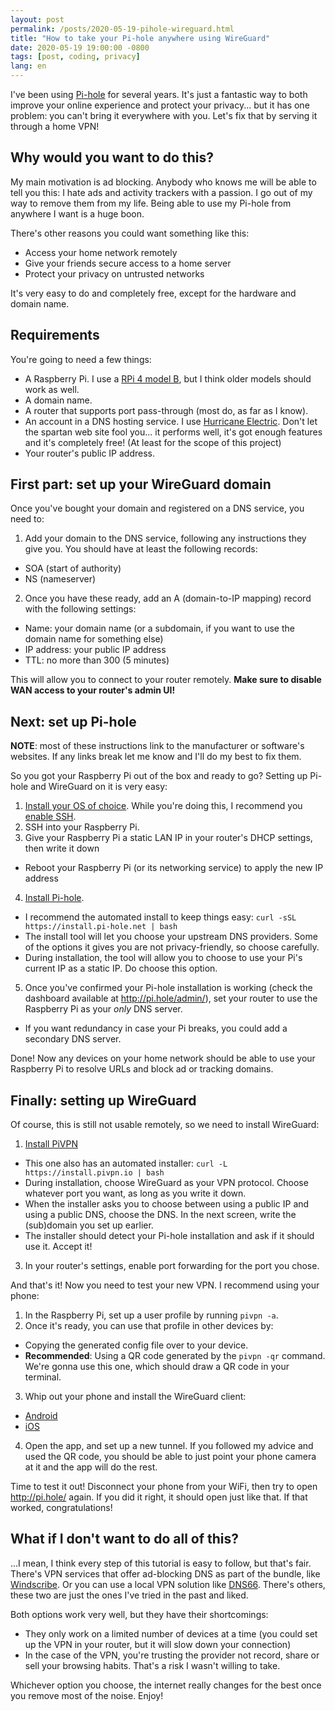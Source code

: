 ```yaml
---
layout: post
permalink: /posts/2020-05-19-pihole-wireguard.html
title: "How to take your Pi-hole anywhere using WireGuard"
date: 2020-05-19 19:00:00 -0800
tags: [post, coding, privacy]
lang: en
---
```


I've been using [Pi-hole](https://pi-hole.net/) for several years. It's just a fantastic way to both improve your online experience and protect your privacy... but it has one problem: you can't bring it everywhere with you. Let's fix that by serving it through a home VPN!

<!--more-->

## Why would you want to do this?

My main motivation is ad blocking. Anybody who knows me will be able to tell you this: I hate ads and activity trackers with a passion. I go out of my way to remove them from my life. Being able to use my Pi-hole from anywhere I want is a huge boon.

There's other reasons you could want something like this:
* Access your home network remotely
* Give your friends secure access to a home server
* Protect your privacy on untrusted networks

It's very easy to do and completely free, except for the hardware and domain name.

## Requirements

You're going to need a few things:
* A Raspberry Pi. I use a [RPi 4 model B](https://www.raspberrypi.org/products/raspberry-pi-4-model-b/), but I think older models should work as well.
* A domain name.
* A router that supports port pass-through (most do, as far as I know).
* An account in a DNS hosting service. I use [Hurricane Electric](https://dns.he.net/). Don't let the spartan web site fool you... it performs well, it's got enough features and it's completely free! (At least for the scope of this project)
* Your router's public IP address.

## First part: set up your WireGuard domain

Once you've bought your domain and registered on a DNS service, you need to:
1. Add your domain to the DNS service, following any instructions they give you. You should have at least the following records:
 * SOA (start of authority)
 * NS (nameserver)
2. Once you have these ready, add an A (domain-to-IP mapping) record with the following settings:
 * Name: your domain name (or a subdomain, if you want to use the domain name for something else)
 * IP address: your public IP address
 * TTL: no more than 300 (5 minutes)

This will allow you to connect to your router remotely. **Make sure to disable WAN access to your router's admin UI!**

## Next: set up Pi-hole

**NOTE**: most of these instructions link to the manufacturer or software's websites. If any links break let me know and I'll do my best to fix them.

So you got your Raspberry Pi out of the box and ready to go? Setting up Pi-hole and WireGuard on it is very easy:
1. [Install your OS of choice](https://www.raspberrypi.org/documentation/installation/installing-images/). While you're doing this, I recommend you [enable SSH](https://www.raspberrypi.org/documentation/remote-access/ssh/).
2. SSH into your Raspberry Pi.
3. Give your Raspberry Pi a static LAN IP in your router's DHCP settings, then write it down
 * Reboot your Raspberry Pi (or its networking service) to apply the new IP address
4. [Install Pi-hole](https://github.com/pi-hole/pi-hole/#one-step-automated-install).
 * I recommend the automated install to keep things easy: `curl -sSL https://install.pi-hole.net | bash`
 * The install tool will let you choose your upstream DNS providers. Some of the options it gives you are not privacy-friendly, so choose carefully.
 * During installation, the tool will allow you to choose to use your Pi's current IP as a static IP. Do choose this option.
5. Once you've confirmed your Pi-hole installation is working (check the dashboard available at http://pi.hole/admin/), set your router to use the Raspberry Pi as your *only* DNS server.
 * If you want redundancy in case your Pi breaks, you could add a secondary DNS server.

Done! Now any devices on your home network should be able to use your Raspberry Pi to resolve URLs and block ad or tracking domains.

## Finally: setting up WireGuard

Of course, this is still not usable remotely, so we need to install WireGuard:
1. [Install PiVPN](https://www.pivpn.io/)
 * This one also has an automated installer: `curl -L https://install.pivpn.io | bash`
 * During installation, choose WireGuard as your VPN protocol. Choose whatever port you want, as long as you write it down.
 * When the installer asks you to choose between using a public IP and using a public DNS, choose the DNS. In the next screen, write the (sub)domain you set up earlier.
 * The installer should detect your Pi-hole installation and ask if it should use it. Accept it!
3. In your router's settings, enable port forwarding for the port you chose.

And that's it! Now you need to test your new VPN. I recommend using your phone:
1. In the Raspberry Pi, set up a user profile by running `pivpn -a`.
2. Once it's ready, you can use that profile in other devices by:
 * Copying the generated config file over to your device.
 * **Recommended**: Using a QR code generated by the `pivpn -qr` command. We're gonna use this one, which should draw a QR code in your terminal.
3. Whip out your phone and install the WireGuard client:
 * [Android](https://play.google.com/store/apps/details?id=com.wireguard.android&hl=en_US)
 * [iOS](https://apps.apple.com/us/app/wireguard/id1441195209)
4. Open the app, and set up a new tunnel. If you followed my advice and used the QR code, you should be able to just point your phone camera at it and the app will do the rest.

Time to test it out! Disconnect your phone from your WiFi, then try to open http://pi.hole/ again. If you did it right, it should open just like that. If that worked, congratulations!

## What if I don't want to do all of this?

...I mean, I think every step of this tutorial is easy to follow, but that's fair. There's VPN services that offer ad-blocking DNS as part of the bundle, like [Windscribe](https://windscribe.com/). Or you can use a local VPN solution like [DNS66](https://f-droid.org/en/packages/org.jak_linux.dns66/). There's others, these two are just the ones I've tried in the past and liked.

Both options work very well, but they have their shortcomings:
* They only work on a limited number of devices at a time (you could set up the VPN in your router, but it will slow down your connection)
* In the case of the VPN, you're trusting the provider not record, share or sell your browsing habits. That's a risk I wasn't willing to take.

Whichever option you choose, the internet really changes for the best once you remove most of the noise. Enjoy!
